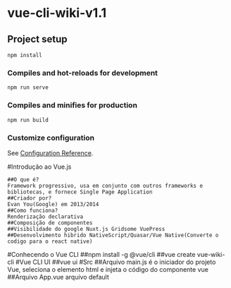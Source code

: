 # vue-cli-wiki-v1.1

## Project setup
```
npm install
```

### Compiles and hot-reloads for development
```
npm run serve
```

### Compiles and minifies for production
```
npm run build
```

### Customize configuration
See [Configuration Reference](https://cli.vuejs.org/config/).

#Introdução ao Vue.js

    ##O que é?
	Framework progressivo, usa em conjunto com outros frameworks e bibliotecas, e fornece Single Page Application
	##Criador por?
	Evan You(Google) em 2013/2014
	##Como funciona?
	Renderização declarativa
	##Composição de componentes 
	##Visibilidade do google Nuxt.js Gridsome VuePress
	##Desenvolvimento hibrido NativeScript/Quasar/Vue Native(Converte o codigo para o react native)
#Conhecendo o Vue CLI 
	##npm install -g @vue/cli
	##vue create vue-wiki-cli
#Vue CLI UI
	##vue ui
#Src
	##Arquivo main.js é o iniciador do projeto Vue, seleciona o elemento html e injeta o código do componente vue
	##Arquivo App.vue arquivo default 

